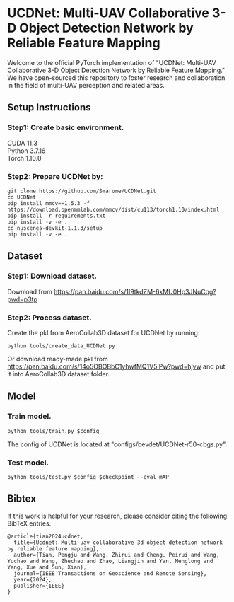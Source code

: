 # UCDNet: Multi-UAV Collaborative 3-D Object Detection Network by Reliable Feature Mapping
Welcome to the official PyTorch implementation of "UCDNet: Multi-UAV Collaborative 3-D Object Detection Network by Reliable Feature Mapping." We have open-sourced this repository to foster research and collaboration in the field of multi-UAV perception and related areas.


## Setup Instructions
### Step1: Create basic environment.  
CUDA 11.3  
Python 3.7.16  
Torch 1.10.0   
### Step2: Prepare UCDNet by:
```shell script
git clone https://github.com/Smarome/UCDNet.git
cd UCDNet
pip install mmcv==1.5.3 -f https://download.openmmlab.com/mmcv/dist/cu113/torch1.10/index.html
pip install -r requirements.txt
pip install -v -e .
cd nuscenes-devkit-1.1.3/setup
pip install -v -e .
```

## Dataset
### Step1: Download dataset.
Download from https://pan.baidu.com/s/1I9tkdZM-6kMU0Hp3JNuCqg?pwd=p3tp
### Step2: Process dataset.
Create the pkl from AeroCollab3D dataset for UCDNet by running:
```shell script
python tools/create_data_UCDNet.py
```
Or download ready-made pkl from https://pan.baidu.com/s/14o5OBOBbC1yhwfMQ1V5IPw?pwd=hjvw and put it into AeroCollab3D dataset folder.

## Model
### Train model.
```shell script
python tools/train.py $config
```
The config of UCDNet is located at "configs/bevdet/UCDNet-r50-cbgs.py".

### Test model.
```shell script
python tools/test.py $config $checkpoint --eval mAP
```

## Bibtex

If this work is helpful for your research, please consider citing the following BibTeX entries.

```
@article{tian2024ucdnet,
  title={Ucdnet: Multi-uav collaborative 3d object detection network by reliable feature mapping},
  author={Tian, Pengju and Wang, Zhirui and Cheng, Peirui and Wang, Yuchao and Wang, Zhechao and Zhao, Liangjin and Yan, Menglong and Yang, Xue and Sun, Xian},
  journal={IEEE Transactions on Geoscience and Remote Sensing},
  year={2024},
  publisher={IEEE}
}
```

